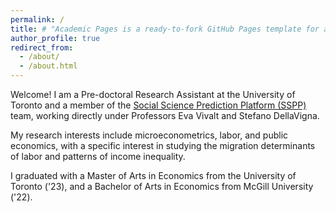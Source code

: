 ```yaml
---
permalink: /
title: # "Academic Pages is a ready-to-fork GitHub Pages template for academic personal websites"
author_profile: true
redirect_from: 
  - /about/
  - /about.html
---
```


Welcome! I am a Pre-doctoral Research Assistant at the University of Toronto and a member of the <span style = "color: black">[Social Science Prediction Platform (SSPP)](https://socialscienceprediction.org/)</span> team, working directly under Professors Eva Vivalt and Stefano DellaVigna. 

My research interests include microeconometrics, labor, and public economics, with a specific interest in studying the migration determinants of labor and patterns of income inequality. 

I graduated with a Master of Arts in Economics from the University of Toronto ('23), and a Bachelor of Arts in Economics from McGill University ('22). 


